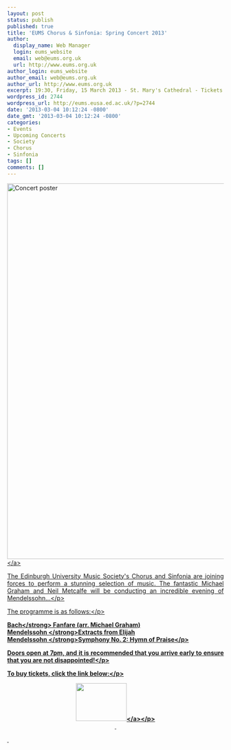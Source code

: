 ```yaml
---
layout: post
status: publish
published: true
title: 'EUMS Chorus & Sinfonia: Spring Concert 2013'
author:
  display_name: Web Manager
  login: eums_website
  email: web@eums.org.uk
  url: http://www.eums.org.uk
author_login: eums_website
author_email: web@eums.org.uk
author_url: http://www.eums.org.uk
excerpt: 19:30, Friday, 15 March 2013 - St. Mary's Cathedral - Tickets £8 (£5)
wordpress_id: 2744
wordpress_url: http://eums.eusa.ed.ac.uk/?p=2744
date: '2013-03-04 10:12:24 -0800'
date_gmt: '2013-03-04 10:12:24 -0800'
categories:
- Events
- Upcoming Concerts
- Society
- Chorus
- Sinfonia
tags: []
comments: []
---
```

<p><a title="buy tickets online" href="http:&#47;&#47;www.ticketsource.co.uk&#47;event&#47;33055"> <img alt="Concert poster" src="http:&#47;&#47;eums.eusa.ed.ac.uk&#47;wp-content&#47;uploads&#47;images&#47;w620&#47;posters&#47;20130315_chorussinfonia.jpg" width="620" height="872" &#47;><&#47;a></p>
<p style="text-align: justify;">The Edinburgh University Music Society's Chorus and Sinfonia are joining forces to perform a stunning selection of music. The fantastic Michael Graham and Neil Metcalfe will be conducting an incredible evening of Mendelssohn...<&#47;p></p>
<p style="text-align: justify;">The programme is as follows:<&#47;p></p>
<p style="text-align: justify;"><strong>Bach<&#47;strong> Fanfare (arr. Michael Graham)<br />
<strong>Mendelssohn&nbsp;<&#47;strong>Extracts from Elijah<br />
<strong>Mendelssohn&nbsp;<&#47;strong>Symphony No. 2: Hymn of Praise<&#47;p></p>
<p style="text-align: justify;">Doors open at 7pm, and it is recommended that you arrive early to ensure that you are not disappointed!<&#47;p></p>
<p style="text-align: justify;">To buy tickets, click the link below:<&#47;p></p>
<p align="middle"><a title="buy tickets online" href="http:&#47;&#47;www.ticketsource.co.uk&#47;event&#47;33055"> <img alt="" src="http:&#47;&#47;www.ticketsource.co.uk&#47;images&#47;buyTickets&#47;buyTickets-medium.png" width="118" height="88" border="0" &#47;><&#47;a><&#47;p><br />
&nbsp;</p>
<p>&nbsp;</p>
